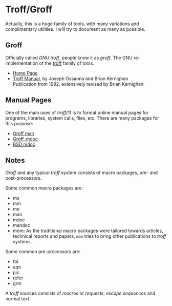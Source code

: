 Troff/Groff
===========

Actually, this is a huge family of tools, with many variations and
complimentary utilities.  I will try to document as many as possible.


Groff
-----

Officially called _GNU troff_, people know it as _groff_.
The GNU re-implementation of the [troff](https://www.troff.org/) family of tools.

 - [Home Page](https://www.gnu.org/software/groff/)
 - [Troff Manual](https://www.troff.org/54.pdf),
   by Joseph Ossanna and Brian Kernighan  
   Publication from 1992, extensively revised by Brian Kernighan.


Manual Pages
------------

One of the main uses of _troff(1)_ is to format online manual pages for
programs, libraries, system calls, files, etc.  There are many packages for this
purpose:

 - [Groff man](http://man7.org/linux/man-pages/man7/groff_man.7.html)
 - [Groff_mdoc](http://man7.org/linux/man-pages/man7/groff_mdoc.7.html)
 - [BSD mdoc](http://mandoc.bsd.lv/)


Notes
-----

_Groff_ and any typical _troff_ system consists of macro packages,
pre- and post-processors.

Some common macro packages are:

 - ms
 - mm
 - me
 - man
 - mdoc
 - mandoc
 - mom:
   As the traditional macro packages were tailored towards articles, technical
   reports and papers, `mom` tries to bring other publications to _troff_
   systems.

Some common pre-processors are:

 - tbl
 - eqn
 - pic
 - refer
 - grm

A _troff_ sources consists of _macros_ or _requests_, _escape sequences_ and
normal text.
